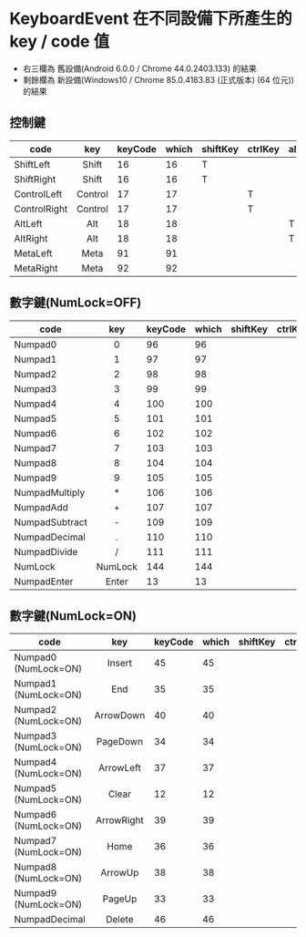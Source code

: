 # KeyboardEvent 在不同設備下所產生的 key / code 值
- 右三欄為 舊設備(Android 6.0.0 / Chrome 44.0.2403.133) 的結果
- 剩餘欄為 新設備(Windows10 / Chrome 85.0.4183.83 (正式版本) (64 位元)) 的結果

## 控制鍵
| code         |   key   | keyCode | which | shiftKey | ctrlKey | altKey | metaKey | keyIdentifier | code      | key       |
|--------------|:-------:|---------|-------|----------|---------|--------|---------|---------------|-----------|-----------|
| ShiftLeft    |  Shift  | 16      | 16    | T        |         |        |         | U+00A0        | undefined | undefined |
| ShiftRight   |  Shift  | 16      | 16    | T        |         |        |         | U+00A1        | undefined | undefined |
| ControlLeft  | Control | 17      | 17    |          | T       |        |         | U+00A2        | undefined | undefined |
| ControlRight | Control | 17      | 17    |          | T       |        |         | U+00A3        | undefined | undefined |
| AltLeft      |   Alt   | 18      | 18    |          |         | T      |         | U+00A4        | undefined | undefined |
| AltRight     |   Alt   | 18      | 18    |          |         | T      |         | U+00A5        | undefined | undefined |
| MetaLeft     |   Meta  | 91      | 91    |          |         |        | T       | -             | undefined | undefined |
| MetaRight    |   Meta  | 92      | 92    |          |         |        | T       | -             | undefined | undefined |

## 數字鍵(NumLock=OFF)
| code           |   key   | keyCode | which | shiftKey | ctrlKey | altKey | metaKey | keyIdentifier | code | key |
|----------------|:-------:|---------|-------|----------|---------|--------|---------|---------------|------|-----|
| Numpad0        |    0    | 96      | 96    |          |         |        |         |               |      |     |
| Numpad1        |    1    | 97      | 97    |          |         |        |         |               |      |     |
| Numpad2        |    2    | 98      | 98    |          |         |        |         |               |      |     |
| Numpad3        |    3    | 99      | 99    |          |         |        |         |               |      |     |
| Numpad4        |    4    | 100     | 100   |          |         |        |         |               |      |     |
| Numpad5        |    5    | 101     | 101   |          |         |        |         |               |      |     |
| Numpad6        |    6    | 102     | 102   |          |         |        |         |               |      |     |
| Numpad7        |    7    | 103     | 103   |          |         |        |         |               |      |     |
| Numpad8        |    8    | 104     | 104   |          |         |        |         |               |      |     |
| Numpad9        |    9    | 105     | 105   |          |         |        |         |               |      |     |
| NumpadMultiply |    *    | 106     | 106   |          |         |        |         |               |      |     |
| NumpadAdd      |    +    | 107     | 107   |          |         |        |         |               |      |     |
| NumpadSubtract |    -    | 109     | 109   |          |         |        |         |               |      |     |
| NumpadDecimal  |    .    | 110     | 110   |          |         |        |         |               |      |     |
| NumpadDivide   |    /    | 111     | 111   |          |         |        |         |               |      |     |
| NumLock        | NumLock | 144     | 144   |          |         |        |         |               |      |     |
| NumpadEnter    |  Enter  | 13      | 13    |          |         |        |         |               |      |     |


## 數字鍵(NumLock=ON)
| code                 |     key    | keyCode | which | shiftKey | ctrlKey | altKey | metaKey | keyIdentifier | code | key |
|----------------------|:----------:|---------|-------|----------|---------|--------|---------|---------------|------|-----|
| Numpad0 (NumLock=ON) |   Insert   | 45      | 45    |          |         |        |         |               |      |     |
| Numpad1 (NumLock=ON) |     End    | 35      | 35    |          |         |        |         | End           |      |     |
| Numpad2 (NumLock=ON) |  ArrowDown | 40      | 40    |          |         |        |         | Down          |      |     |
| Numpad3 (NumLock=ON) |  PageDown  | 34      | 34    |          |         |        |         | PageDown      |      |     |
| Numpad4 (NumLock=ON) |  ArrowLeft | 37      | 37    |          |         |        |         | Left          |      |     |
| Numpad5 (NumLock=ON) |    Clear   | 12      | 12    |          |         |        |         |               |      |     |
| Numpad6 (NumLock=ON) | ArrowRight | 39      | 39    |          |         |        |         | Right         |      |     |
| Numpad7 (NumLock=ON) |    Home    | 36      | 36    |          |         |        |         | Home          |      |     |
| Numpad8 (NumLock=ON) |   ArrowUp  | 38      | 38    |          |         |        |         | Up            |      |     |
| Numpad9 (NumLock=ON) |   PageUp   | 33      | 33    |          |         |        |         | PageUp        |      |     |
| NumpadDecimal        |   Delete   | 46      | 46    |          |         |        |         | U+007F        |      |     |

